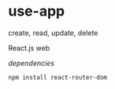 # use-app

create, read, update, delete

React.js web

_dependencies_

```bash
npm install react-router-dom

```
